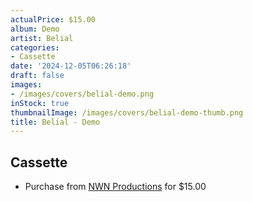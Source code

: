 ```yaml
---
actualPrice: $15.00
album: Demo
artist: Belial
categories:
- Cassette
date: '2024-12-05T06:26:18'
draft: false
images:
- /images/covers/belial-demo.png
inStock: true
thumbnailImage: /images/covers/belial-demo-thumb.png
title: Belial - Demo
---
```


## Cassette
* Purchase from [NWN Productions](http://shop.nwnprod.com/index.php?route=product/product&path=73&product_id=44954&sort=pd.name&order=ASC) for $15.00

